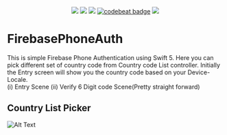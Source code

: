 
<p align="center">
    <img src="https://img.shields.io/cocoapods/l/BadgeSwift.svg?style=flat" />
    <img src="https://img.shields.io/badge/language-Swift%205.0-orange.svg" />
    <img src="https://img.shields.io/badge/platforms-iOS-cc9c00.svg" />
    <a href="https://codebeat.co/projects/github-com-ranmyfriend-firebasephoneauth-master"><img alt="codebeat badge" src="https://codebeat.co/badges/1b157324-1dd3-4525-bcbd-8b6756f76923" /></a>
    <a href="https://www.codacy.com/manual/ranjithkumar2010a/FirebasePhoneAuth?utm_source=github.com&amp;utm_medium=referral&amp;utm_content=ranmyfriend/FirebasePhoneAuth&amp;utm_campaign=Badge_Grade"><img src="https://api.codacy.com/project/badge/Grade/149af9ad85ff4ecca9e3df33f8992de7"/></a>
</p>

  
# FirebasePhoneAuth
This is simple Firebase Phone Authentication using Swift 5. Here you can pick different set of country code from Country code List controller. Initially the Entry screen will show you the country code based on your Device-Locale.  
(i) Entry Scene (ii) Verify 6 Digit code Scene(Pretty straight forward)

## Country List Picker

![Alt Text](https://media.giphy.com/media/RZiJwz8z8I72cIRZNu/giphy.gif)
